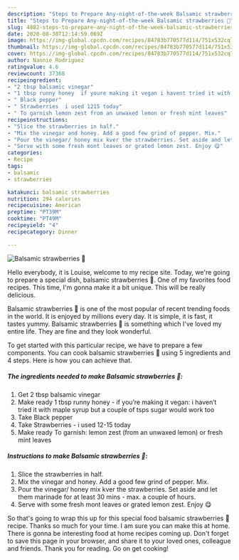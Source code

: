 ```yaml
---
description: "Steps to Prepare Any-night-of-the-week Balsamic strawberries 🍓"
title: "Steps to Prepare Any-night-of-the-week Balsamic strawberries 🍓"
slug: 4882-steps-to-prepare-any-night-of-the-week-balsamic-strawberries
date: 2020-08-30T12:14:59.069Z
image: https://img-global.cpcdn.com/recipes/84783b770577d114/751x532cq70/balsamic-strawberries-🍓-recipe-main-photo.jpg
thumbnail: https://img-global.cpcdn.com/recipes/84783b770577d114/751x532cq70/balsamic-strawberries-🍓-recipe-main-photo.jpg
cover: https://img-global.cpcdn.com/recipes/84783b770577d114/751x532cq70/balsamic-strawberries-🍓-recipe-main-photo.jpg
author: Nannie Rodriguez
ratingvalue: 4.6
reviewcount: 37368
recipeingredient:
- "2 tbsp balsamic vinegar"
- "1 tbsp runny honey  if youre making it vegan i havent tried it with maple syrup but a couple of tsps sugar would work too"
- " Black pepper"
- " Strawberries  i used 1215 today"
- " To garnish lemon zest from an unwaxed lemon or fresh mint leaves"
recipeinstructions:
- "Slice the strawberries in half."
- "Mix the vinegar and honey. Add a good few grind of pepper. Mix."
- "Pour the vinegar/ honey mix kver the strawberries. Set aside and let them marinade for at least 30 mins - max. a couple of hours."
- "Serve with some fresh mont leaves or grated lemon zest. Enjoy 😋"
categories:
- Recipe
tags:
- balsamic
- strawberries

katakunci: balsamic strawberries 
nutrition: 294 calories
recipecuisine: American
preptime: "PT39M"
cooktime: "PT49M"
recipeyield: "4"
recipecategory: Dinner

---
```



![Balsamic strawberries 🍓](https://img-global.cpcdn.com/recipes/84783b770577d114/751x532cq70/balsamic-strawberries-🍓-recipe-main-photo.jpg)

Hello everybody, it is Louise, welcome to my recipe site. Today, we're going to prepare a special dish, balsamic strawberries 🍓. One of my favorites food recipes. This time, I'm gonna make it a bit unique. This will be really delicious.



Balsamic strawberries 🍓 is one of the most popular of recent trending foods in the world. It is enjoyed by millions every day. It is simple, it is fast, it tastes yummy. Balsamic strawberries 🍓 is something which I've loved my entire life. They are fine and they look wonderful.


To get started with this particular recipe, we have to prepare a few components. You can cook balsamic strawberries 🍓 using 5 ingredients and 4 steps. Here is how you can achieve that.

<!--inarticleads1-->

##### The ingredients needed to make Balsamic strawberries 🍓:

1. Get 2 tbsp balsamic vinegar
1. Make ready 1 tbsp runny honey - if you’re making it vegan: i haven’t tried it with maple syrup but a couple of tsps sugar would work too
1. Take  Black pepper
1. Take  Strawberries - i used 12-15 today
1. Make ready  To garnish: lemon zest (from an unwaxed lemon) or fresh mint leaves




<!--inarticleads2-->

##### Instructions to make Balsamic strawberries 🍓:

1. Slice the strawberries in half.
1. Mix the vinegar and honey. Add a good few grind of pepper. Mix.
1. Pour the vinegar/ honey mix kver the strawberries. Set aside and let them marinade for at least 30 mins - max. a couple of hours.
1. Serve with some fresh mont leaves or grated lemon zest. Enjoy 😋




So that's going to wrap this up for this special food balsamic strawberries 🍓 recipe. Thanks so much for your time. I am sure you can make this at home. There is gonna be interesting food at home recipes coming up. Don't forget to save this page in your browser, and share it to your loved ones, colleague and friends. Thank you for reading. Go on get cooking!

